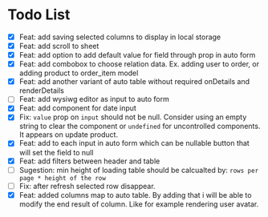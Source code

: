 # Todo List

- [x] Feat: add saving selected columns to display in local storage
- [x] Feat: add scroll to sheet
- [x] Feat: add option to add default value for field through prop in auto form
- [x] Feat: add combobox to choose relation data. Ex. adding user to order, or adding product to order_item model
- [x] Feat: add another variant of auto table without required onDetails and renderDetails
- [ ] Feat: add wysiwg editor as input to auto form
- [x] Feat: add component for date input
- [x] Fix: `value` prop on `input` should not be null. Consider using an empty string to clear the component or `undefined` for uncontrolled components. It appears on update product.
- [x] Feat: add to each input in auto form which can be nullable button that will set the field to null
- [x] Feat: add filters between header and table
- [ ] Sugestion: min height of loading table should be calcualted by: `rows per page * height of the row`
- [ ] Fix: after refresh selected row disappear.
- [x] Feat: added columns map to auto table. By adding that i will be able to modify the end result of column. Like for example rendering user avatar.
